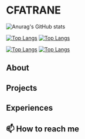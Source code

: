# CFATRANE

![Anurag's GitHub stats](https://github-readme-stats-cfatrane.vercel.app/api?username=cfatrane&show_icons=true&theme=tokyonight)

[![Top Langs](https://github-readme-stats-cfatrane.vercel.app/api/top-langs/?username=cfatrane&hide=c,makefile,mdx,objective-c,php,shell,ruby&langs_count=8&layout=compact)](https://github.com/anuraghazra/github-readme-stats)
[![Top Langs](https://github-readme-stats-cfatrane.vercel.app/api/top-langs/?username=cfatrane&size_weight=0.5&count_weight=0.5&hide=c,makefile,mdx,objective-c,php,shell,ruby&langs_count=8&layout=compact)](https://github.com/anuraghazra/github-readme-stats)

[![Top Langs](https://github-readme-stats-cfatrane.vercel.app/api/top-langs/?username=cfatrane&hide=c,makefile,mdx,objective-c,php,shell,ruby&langs_count=8&layout=donut)](https://github.com/anuraghazra/github-readme-stats)
[![Top Langs](https://github-readme-stats-cfatrane.vercel.app/api/top-langs/?username=cfatrane&size_weight=0.5&count_weight=0.5&hide=c,makefile,mdx,objective-c,php,shell,ruby&langs_count=8&layout=donut)](https://github.com/anuraghazra/github-readme-stats)

<!--
**cfatrane/cfatrane** is a ✨ _special_ ✨ repository because its `README.md` (this file) appears on your GitHub profile.

Here are some ideas to get you started:

- 🔭 I’m currently working on ...
- 🌱 I’m currently learning ...
- 👯 I’m looking to collaborate on ...
- 🤔 I’m looking for help with ...
- 💬 Ask me about ...
- 📫 How to reach me: ...
- 😄 Pronouns: ...
- ⚡ Fun fact: ...
-->

## About

## Projects

## Experiences

## 📫 How to reach me
